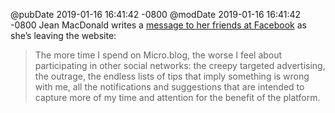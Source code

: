 @pubDate 2019-01-16 16:41:42 -0800
@modDate 2019-01-16 16:41:42 -0800
Jean MacDonald writes a [message to her friends at Facebook](https://micro.welltempered.net/2019/01/15/goodbye-facebook.html) as she’s leaving the website:

>The more time I spend on Micro.blog, the worse I feel about participating in other social networks: the creepy targeted advertising, the outrage, the endless lists of tips that imply something is wrong with me, all the notifications and suggestions that are intended to capture more of my time and attention for the benefit of the platform.
